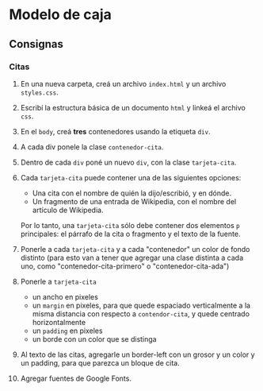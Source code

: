 # Modelo de caja

## Consignas

### Citas

1. En una nueva carpeta, creá un archivo `index.html` y un archivo `styles.css`.
2. Escribí la estructura básica de un documento `html` y linkeá el archivo `css`.
3. En el `body`, creá **tres** contenedores usando la etiqueta `div`.
4. A cada div ponele la clase `contenedor-cita`.
5. Dentro de cada `div` poné un nuevo `div`, con la clase `tarjeta-cita`.
6. Cada `tarjeta-cita` puede contener una de las siguientes opciones: 
    * Una cita con el nombre de quién la dijo/escribió, y en dónde.
    * Un fragmento de una entrada de Wikipedia, con el nombre del artículo de Wikipedia.<br/>

    Por lo tanto, una `tarjeta-cita` sólo debe contener dos elementos `p` principales: el párrafo de la cita o fragmento y el texto de la fuente.

7. Ponerle a cada `tarjeta-cita` y a cada "contenedor" un color de fondo distinto (para esto van a tener que agregar una clase distinta a cada uno, como "contenedor-cita-primero" o "contenedor-cita-ada")
8. Ponerle a `tarjeta-cita` 
   * un ancho en pixeles
   * un `margin` en pixeles, para que quede espaciado verticalmente a la misma distancia con respecto a `contendor-cita`, y quede centrado horizontalmente
   * un `padding` en pixeles
   * un borde con un color que se distinga
9. Al texto de las citas, agregarle un border-left con un grosor y un color y un padding, para que parezca un bloque de cita.
10. Agregar fuentes de Google Fonts.
